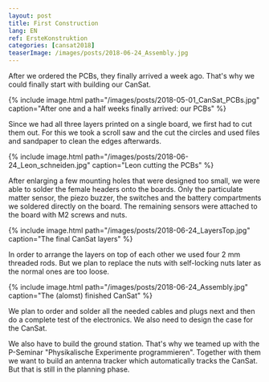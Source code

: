 ```yaml
---
layout: post
title: First Construction
lang: EN
ref: ErsteKonstruktion
categories: [cansat2018]
teaserImage: /images/posts/2018-06-24_Assembly.jpg
---
```


After we ordered the PCBs, they finally arrived a week ago. That's why we could finally start with
building our CanSat.

{% include image.html path="/images/posts/2018-05-01_CanSat_PCBs.jpg" caption="After one and a half weeks finally arrived: our PCBs" %}

Since we had all three layers printed on a single board, we first had
to cut them out. For this we took a scroll saw and the cut the circles and used files and sandpaper to clean the edges afterwards.

{% include image.html path="/images/posts/2018-06-24_Leon_schneiden.jpg" caption="Leon cutting the PCBs" %}

After enlarging a few mounting holes that were designed too small, we were able to solder the female headers onto the boards. Only the particulate matter sensor, the piezo buzzer, the switches and the battery compartments
we soldered directly on the board. The remaining sensors were attached to the board with
M2 screws and nuts.

{% include image.html path="/images/posts/2018-06-24_LayersTop.jpg" caption="The final CanSat layers" %}

In order to arrange the layers on top of each other we used four 2 mm threaded rods. But we plan to replace the nuts 
with self-locking nuts later as the normal ones are too loose.

{% include image.html path="/images/posts/2018-06-24_Assembly.jpg" caption="The (alomst) finished CanSat" %}

We plan to order and solder all the needed cables and plugs next and then do a complete test of the
electronics. We also need to design the case for the CanSat.

We also have to build the ground station. That's why we teamed up with the P-Seminar "Physikalische Experimente programmieren".
Together with them we want to build an antenna tracker which automatically tracks the CanSat. But that is still
in the planning phase.
